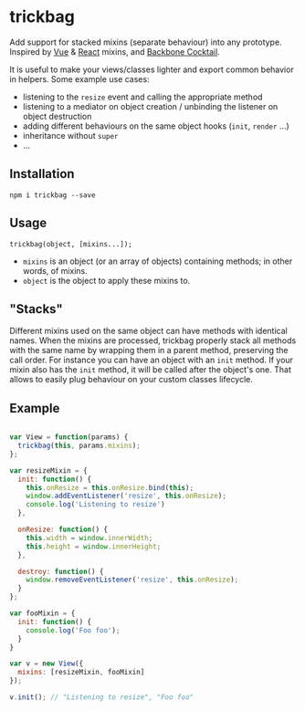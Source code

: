 trickbag
===

Add support for stacked mixins (separate behaviour) into any prototype.
Inspired by [Vue](http://vuejs.org) & [React](http://facebook.github.io/react/) mixins, and [Backbone Cocktail](https://github.com/onsi/cocktail).

It is useful to make your views/classes lighter and export common behavior in helpers. Some example use cases:

* listening to the `resize` event and calling the appropriate method
* listening to a mediator on object creation / unbinding the listener on object destruction
* adding different behaviours on the same object hooks (`init`, `render` ...)
* inheritance without `super`
* ...

## Installation

`npm i trickbag --save`

## Usage

`trickbag(object, [mixins...]);`
* `mixins` is an object (or an array of objects) containing methods; in other words, of mixins.
* `object` is the object to apply these mixins to.

## "Stacks"

Different mixins used on the same object can have methods with identical names.
When the mixins are processed, trickbag properly stack all methods with the same name by wrapping them in a parent method, preserving the call order.
For instance you can have an object with an `init` method. If your mixin also has the `init` method, it will be called after the object's one. That allows to easily plug behaviour on your custom classes lifecycle.

## Example

```js

var View = function(params) {
  trickbag(this, params.mixins);
};

var resizeMixin = {
  init: function() {
    this.onResize = this.onResize.bind(this);
    window.addEventListener('resize', this.onResize);
    console.log('Listening to resize')
  },

  onResize: function() {
    this.width = window.innerWidth;
    this.height = window.innerHeight;
  },

  destroy: function() {
    window.removeEventListener('resize', this.onResize);
  }
};

var fooMixin = {
  init: function() {
    console.log('Foo foo');
  }
}

var v = new View({
  mixins: [resizeMixin, fooMixin]
});

v.init(); // "Listening to resize", "Foo foo"


```